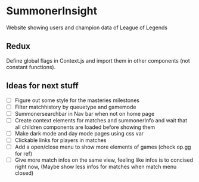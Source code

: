 # SummonerInsight
Website showing users and champion data of League of Legends

## Redux

Define global flags in Context.js and import them in other components (not constant functions).

## Ideas for next stuff
- [ ] Figure out some style for the masteries milestones
- [ ] Filter matchhistory by queuetype and gamemode
- [ ] Summonersearchbar in Nav bar when not on home page
- [ ] Create context elements for matches and summonerInfo and wait that all children components are loaded before showing them
- [ ] Make dark mode and day mode pages using css var
- [ ] Clickable links for players in matches
- [ ] Add a open/close menu to show more elements of games (check op.gg for ref)
- [ ] Give more match infos on the same view, feeling like infos is to concised right now, (Maybe show less infos for matches when match menu closed)